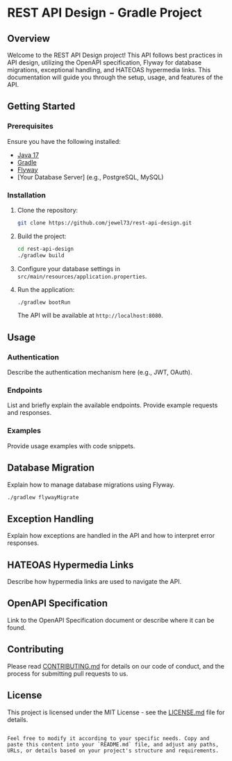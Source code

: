 
# REST API Design - Gradle Project

## Overview

Welcome to the REST API Design project! This API follows best practices in API design, utilizing the OpenAPI specification, Flyway for database migrations, exceptional handling, and HATEOAS hypermedia links. This documentation will guide you through the setup, usage, and features of the API.

## Getting Started

### Prerequisites

Ensure you have the following installed:

- [Java 17](https://openjdk.java.net/projects/jdk/17/)
- [Gradle](https://gradle.org/)
- [Flyway](https://flywaydb.org/)
- [Your Database Server] (e.g., PostgreSQL, MySQL)

### Installation

1. Clone the repository:

   ```bash
   git clone https://github.com/jewel73/rest-api-design.git
   ```

2. Build the project:

   ```bash
   cd rest-api-design
   ./gradlew build
   ```

3. Configure your database settings in `src/main/resources/application.properties`.

4. Run the application:

   ```bash
   ./gradlew bootRun
   ```

   The API will be available at `http://localhost:8080`.

## Usage

### Authentication

Describe the authentication mechanism here (e.g., JWT, OAuth).

### Endpoints

List and briefly explain the available endpoints. Provide example requests and responses.

### Examples

Provide usage examples with code snippets.

## Database Migration

Explain how to manage database migrations using Flyway.

```bash
./gradlew flywayMigrate
```

## Exception Handling

Explain how exceptions are handled in the API and how to interpret error responses.

## HATEOAS Hypermedia Links

Describe how hypermedia links are used to navigate the API.

## OpenAPI Specification

Link to the OpenAPI Specification document or describe where it can be found.

## Contributing

Please read [CONTRIBUTING.md](CONTRIBUTING.md) for details on our code of conduct, and the process for submitting pull requests to us.

## License

This project is licensed under the MIT License - see the [LICENSE.md](LICENSE.md) file for details.
```

Feel free to modify it according to your specific needs. Copy and paste this content into your `README.md` file, and adjust any paths, URLs, or details based on your project's structure and requirements.
